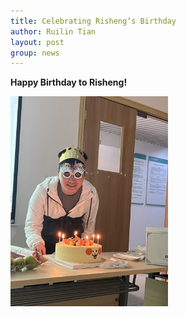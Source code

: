 ```yaml
---
title: Celebrating Risheng‘s Birthday
author: Ruilin Tian
layout: post
group: news
---
```

 **Happy Birthday to Risheng!**

 <img src="/static/img/news/20230223_risheng_birthday.jpg" width="50%" alt="birthday" class="img-fluid"> 
 






  




